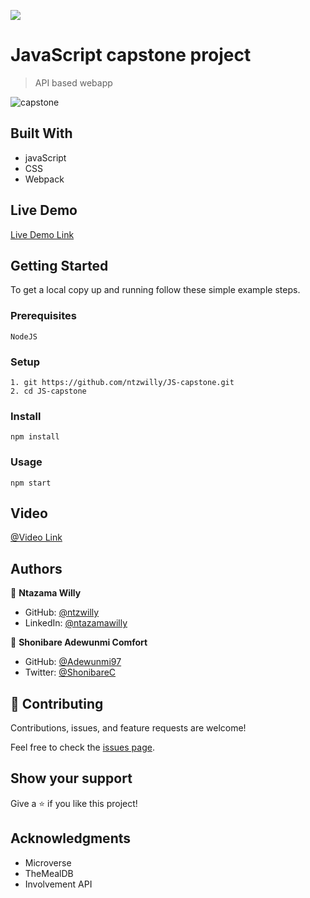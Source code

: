 ![](https://img.shields.io/badge/Microverse-blueviolet)

# JavaScript capstone project

> API based webapp

![capstone](https://user-images.githubusercontent.com/9049260/129449803-42e70ed8-13d6-4753-a4a4-3a9bd675bdb1.png)

## Built With

- javaScript
- CSS
- Webpack

## Live Demo

[Live Demo Link](https://ntzwilly.github.io/JS-capstone/dist/)

## Getting Started

To get a local copy up and running follow these simple example steps.

### Prerequisites

    NodeJS

### Setup

    1. git https://github.com/ntzwilly/JS-capstone.git
    2. cd JS-capstone

### Install

    npm install

### Usage

    npm start

## Video

 [@Video Link](https://youtu.be/u0VUvXMMGrE)

## Authors

👤 **Ntazama Willy**

- GitHub: [@ntzwilly](https://github.com/ntzwilly)
- LinkedIn: [@ntazamawilly](https://linkedin.com/in/ntazama-willy-b676b7aa)

👤 **Shonibare Adewunmi Comfort**

- GitHub: [@Adewunmi97](https://github.com/Adewunmi97)
- Twitter: [@ShonibareC](https://twitter.com/ShonibareC)

## 🤝 Contributing

Contributions, issues, and feature requests are welcome!

Feel free to check the [issues page](../../issues/).

## Show your support

Give a ⭐️ if you like this project!

## Acknowledgments

- Microverse
- TheMealDB
- Involvement API